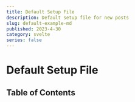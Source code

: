 ```yaml
---
title: Default Setup File
description: Default setup file for new posts
slug: default-example-md
published: 2023-4-30
category: svelte
series: false
---
```


# Default Setup File

## Table of Contents
